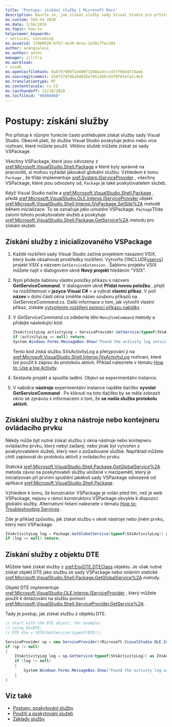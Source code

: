 ```yaml
---
title: 'Postupy: získání služby | Microsoft Docs'
description: Naučte se, jak získat služby sady Visual Studio pro přístup k různým funkcím. Většinu služeb můžete získat pomocí VSPackage.
ms.custom: SEO-VS-2020
ms.date: 3/16/2019
ms.topic: how-to
helpviewer_keywords:
- services, consuming
ms.assetid: 1f000020-8fb7-4e39-8e1e-2e38c7fec3d4
author: acangialosi
ms.author: anthc
manager: jillfra
ms.workload:
- vssdk
ms.openlocfilehash: 0a8f97900f1d400f3208a24ccc45ff9bbd774aeb
ms.sourcegitcommit: d10f37dfdba5d826e7451260c8370fd1efa2c4e4
ms.translationtype: MT
ms.contentlocale: cs-CZ
ms.lasthandoff: 12/10/2020
ms.locfileid: "96994068"
---
```

# <a name="how-to-get-a-service"></a>Postupy: získání služby

Pro přístup k různým funkcím často potřebujete získat služby sady Visual Studio. Obecně platí, že služba Visual Studio poskytuje jedno nebo více rozhraní, které můžete použít. Většinu služeb můžete získat ze sady VSPackage.

Všechny VSPackage, které jsou odvozeny z <xref:Microsoft.VisualStudio.Shell.Package> a které byly správně na pracovišti, si mohou vyžádat jakoukoli globální službu. Vzhledem k tomu `Package` , že třída implementuje <xref:System.IServiceProvider> , všechny VSPackage, které jsou odvozeny od, `Package` je také poskytovatelem služeb.

Když Visual Studio načte a <xref:Microsoft.VisualStudio.Shell.Package> , předá <xref:Microsoft.VisualStudio.OLE.Interop.IServiceProvider> objekt <xref:Microsoft.VisualStudio.Shell.Interop.IVsPackage.SetSite%2A> metodě během inicializace. To se označuje *jako umístění* VSPackage. `Package`Třída zalomí tohoto poskytovatele služeb a poskytuje <xref:Microsoft.VisualStudio.Shell.Package.GetService%2A> metodu pro získání služeb.

## <a name="getting-a-service-from-an-initialized-vspackage"></a>Získání služby z inicializovaného VSPackage

1. Každé rozšíření sady Visual Studio začíná projektem nasazení VSIX, který bude obsahovat prostředky rozšíření. Vytvořte [!INCLUDE[vsprvs](../code-quality/includes/vsprvs_md.md)] projekt VSIX s názvem `GetServiceExtension` . Šablonu projektu VSIX můžete najít v dialogovém okně **Nový projekt** hledáním "VSIX".

2. Nyní přidejte šablonu vlastní položky příkazu s názvem **GetServiceCommand**. V dialogovém okně **Přidat novou položku** , přejít na rozšiřitelnost v **jazyce Visual C#**  >   a vybrat **vlastní příkaz**. V poli **název** v dolní části okna změňte název souboru příkazů na *GetServiceCommand.cs*. Další informace o tom, jak vytvořit vlastní příkaz, získáte [vytvořením rozšíření pomocí příkazu nabídky](../extensibility/creating-an-extension-with-a-menu-command.md) .

3. V *GetServiceCommand.cs* odeberte tělo `MenuItemCommand` metody a přidejte následující kód:

   ```csharp
   IVsActivityLog activityLog = ServiceProvider.GetService(typeof(SVsActivityLog)) as IVsActivityLog;
   if (activityLog == null) return;
   System.Windows.Forms.MessageBox.Show("Found the activity log service.");

   ```

    Tento kód získá službu SVsActivityLog a přetypování ji na <xref:Microsoft.VisualStudio.Shell.Interop.IVsActivityLog> rozhraní, které lze použít k zápisu do protokolu aktivit. Příklad naleznete v tématu [How to: Use a log Activity](../extensibility/how-to-use-the-activity-log.md).

4. Sestavte projekt a spusťte ladění. Objeví se experimentální instance.

5. V nabídce **nástroje** experimentální instance najděte tlačítko **vyvolat GetServiceCommand** . Po kliknutí na toto tlačítko by se měla zobrazit okno se zprávou s informacemi o tom, že **se našla služba protokolu aktivit.**

## <a name="getting-a-service-from-a-tool-window-or-control-container"></a>Získání služby z okna nástroje nebo kontejneru ovládacího prvku

Někdy může být nutné získat službu z okna nástroje nebo kontejneru ovládacího prvku, který nebyl zadaný, nebo jinak byl vytvořen s poskytovatelem služeb, který neví o požadované službě. Například můžete chtít zapisovat do protokolu aktivit z ovládacího prvku.

Statická <xref:Microsoft.VisualStudio.Shell.Package.GetGlobalService%2A> metoda závisí na poskytovateli služby uložené v mezipaměti, který je inicializován při prvním spuštění jakékoli sady VSPackage odvozené od aplikace <xref:Microsoft.VisualStudio.Shell.Package> .

Vzhledem k tomu, že konstruktor VSPackage je volán před tím, než je web VSPackage, nejsou v rámci konstruktoru VSPackage obvykle k dispozici globální služby. Alternativní řešení naleznete v tématu [How to: Troubleshooting Services](../extensibility/how-to-troubleshoot-services.md) .

Zde je příklad způsobu, jak získat službu v okně nástroje nebo jiném prvku, který není VSPackage.

```csharp
IVsActivityLog log = Package.GetGlobalService(typeof(SVsActivityLog)) as IVsActivityLog;
if (log == null) return;
```

## <a name="getting-a-service-from-the-dte-object"></a>Získání služby z objektu DTE

Můžete také získat služby z <xref:EnvDTE.DTEClass> objektu. Je však nutné získat objekt DTE jako službu ze sady VSPackage nebo voláním statické <xref:Microsoft.VisualStudio.Shell.Package.GetGlobalService%2A> metody.

Objekt DTE implementuje <xref:Microsoft.VisualStudio.OLE.Interop.IServiceProvider> , který můžete použít k dotazování na službu pomocí <xref:Microsoft.VisualStudio.Shell.ServiceProvider.GetService%2A> .

Tady je postup, jak získat službu z objektu DTE.

```csharp
// Start with the DTE object, for example: 
// using EnvDTE;
// DTE dte = (DTE)GetService(typeof(DTE));

ServiceProvider sp = new ServiceProvider((Microsoft.VisualStudio.OLE.Interop.IServiceProvider)dte);
if (sp != null)
{
    IVsActivityLog log = sp.GetService(typeof(SVsActivityLog)) as IVsActivityLog;
    if (log != null)
    {
        System.Windows.Forms.MessageBox.Show("Found the activity log service.");
    }
}
```

## <a name="see-also"></a>Viz také

- [Postupy: poskytování služby](../extensibility/how-to-provide-a-service.md)
- [Použití a poskytování služeb](../extensibility/using-and-providing-services.md)
- [Základy služby](../extensibility/internals/service-essentials.md)
